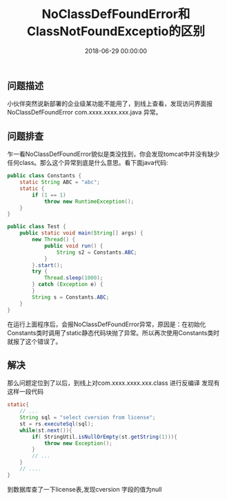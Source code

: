﻿---
layout: post
title: NoClassDefFoundError和ClassNotFoundExceptio的区别
date: 2018-06-29 00:00:00
categories: 其他
tags: 问题总结
---

## 问题描述

小伙伴突然说新部署的企业级某功能不能用了，到线上查看，发现访问界面报 NoClassDefFoundError com.xxxx.xxxx.xxx.java 异常。

## 问题排查

乍一看NoClassDefFoundError貌似是类没找到，你会发现tomcat中并没有缺少任何class。那么这个异常到底是什么意思。看下面java代码:

```java
public class Constants {
	static String ABC = "abc";
	static {
		if (1 == 1)
			throw new RuntimeException();
	}
}

public class Test {
	public static void main(String[] args) {
		new Thread() {
			public void run() {
				String s2 = Constants.ABC;
			}
		}.start();
		try {
			Thread.sleep(1000);
		} catch (Exception e) {
		}
		String s = Constants.ABC;
	}
}

```

在运行上面程序后，会报NoClassDefFoundError异常，原因是：在初始化Constants类时调用了static静态代码块抛了异常。所以再次使用Constants类时就报了这个错误了。

## 解决

那么问题定位到了以后，到线上对com.xxxx.xxxx.xxx.class 进行反编译 发现有这样一段代码

```java
static{
    // ...
    String sql = "select cversion from license";
    st = rs.executeSql(sql);
    while(st.next()){
        if( StringUtil.isNullOrEmpty(st.getString(1))){
            throw new Exception();
        }
        // ...
    }
    // ....
}
```

到数据库查了一下license表,发现cversion 字段的值为null